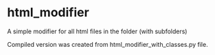 # html_modifier
A simple modifier for all html files in the folder (with subfolders)

Compiled version was created from html_modifier_with_classes.py file.
